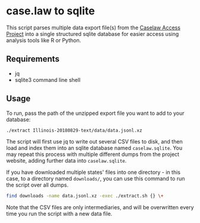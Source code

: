 case.law to sqlite
==================

This script parses multiple data export file(s) from the [Caselaw Access Project](https://case.law/) into a single structured sqlite database for easier access using analysis tools like R or Python.

## Requirements

- jq
- sqlite3 command line shell

## Usage

To run, pass the path of the unzipped export file you want to add to your database:

```sh
./extract Illinois-20180829-text/data/data.jsonl.xz
```

The script will first use jq to write out several CSV files to disk, and then load and index them into an sqlite database named `caselaw.sqlite`.
You may repeat this process with multiple different dumps from the project website, adding further data into `caselaw.sqlite`.

If you have downloaded multiple states' files into one directory - in this case, to a directory named `downloads/`, you can use this command to run the script over all dumps.

```sh
find downloads -name data.jsonl.xz -exec ./extract.sh {} \+
```

Note that the CSV files are only intermediaries, and will be overwritten every time you run the script with a new data file.
